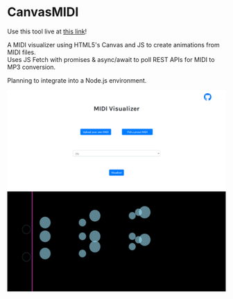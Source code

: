 # CanvasMIDI
Use this tool live at [this link](https://basselr.github.io/CanvasMIDI)!  

A MIDI visualizer using HTML5's Canvas and JS to create animations from MIDI files.  
Uses JS Fetch with promises & async/await to poll REST APIs for MIDI to MP3 conversion.  

Planning to integrate into a Node.js environment.  
  
![Preview1](/images/img1.PNG)
![Preview2](/images/img2.PNG)
